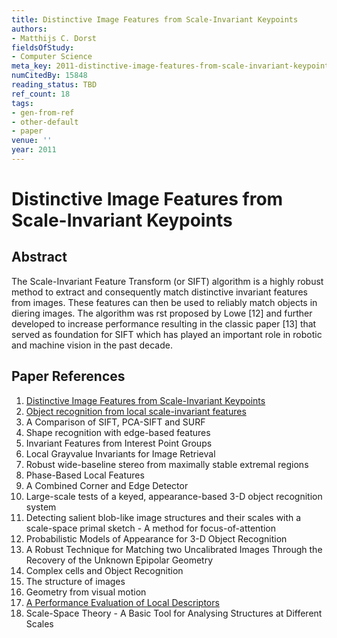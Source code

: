 ```yaml
---
title: Distinctive Image Features from Scale-Invariant Keypoints
authors:
- Matthijs C. Dorst
fieldsOfStudy:
- Computer Science
meta_key: 2011-distinctive-image-features-from-scale-invariant-keypoints
numCitedBy: 15848
reading_status: TBD
ref_count: 18
tags:
- gen-from-ref
- other-default
- paper
venue: ''
year: 2011
---
```


# Distinctive Image Features from Scale-Invariant Keypoints

## Abstract

The Scale-Invariant Feature Transform (or SIFT) algorithm is a highly robust method to extract and consequently match distinctive invariant features from images. These features can then be used to reliably match objects in diering images. The algorithm was rst proposed by Lowe [12] and further developed to increase performance resulting in the classic paper [13] that served as foundation for SIFT which has played an important role in robotic and machine vision in the past decade.

## Paper References

1. [Distinctive Image Features from Scale-Invariant Keypoints](2004-distinctive-image-features-from-scale-invariant-keypoints)
2. [Object recognition from local scale-invariant features](1999-object-recognition-from-local-scale-invariant-features)
3. A Comparison of SIFT, PCA-SIFT and SURF
4. Shape recognition with edge-based features
5. Invariant Features from Interest Point Groups
6. Local Grayvalue Invariants for Image Retrieval
7. Robust wide-baseline stereo from maximally stable extremal regions
8. Phase-Based Local Features
9. A Combined Corner and Edge Detector
10. Large-scale tests of a keyed, appearance-based 3-D object recognition system
11. Detecting salient blob-like image structures and their scales with a scale-space primal sketch - A method for focus-of-attention
12. Probabilistic Models of Appearance for 3-D Object Recognition
13. A Robust Technique for Matching two Uncalibrated Images Through the Recovery of the Unknown Epipolar Geometry
14. Complex cells and Object Recognition
15. The structure of images
16. Geometry from visual motion
17. [A Performance Evaluation of Local Descriptors](2005-a-performance-evaluation-of-local-descriptors)
18. Scale-Space Theory - A Basic Tool for Analysing Structures at Different Scales
